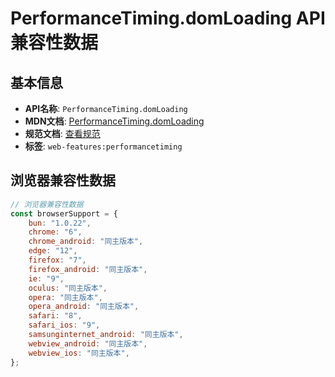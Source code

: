 # PerformanceTiming.domLoading API 兼容性数据

## 基本信息

- **API名称**: `PerformanceTiming.domLoading`
- **MDN文档**: [PerformanceTiming.domLoading](https://developer.mozilla.org/docs/Web/API/PerformanceTiming/domLoading)
- **规范文档**: [查看规范](https://w3c.github.io/navigation-timing/#dom-performancetiming-domloading)
- **标签**: `web-features:performancetiming`

## 浏览器兼容性数据

```javascript
// 浏览器兼容性数据
const browserSupport = {
    bun: "1.0.22",
    chrome: "6",
    chrome_android: "同主版本",
    edge: "12",
    firefox: "7",
    firefox_android: "同主版本",
    ie: "9",
    oculus: "同主版本",
    opera: "同主版本",
    opera_android: "同主版本",
    safari: "8",
    safari_ios: "9",
    samsunginternet_android: "同主版本",
    webview_android: "同主版本",
    webview_ios: "同主版本",
};

```

